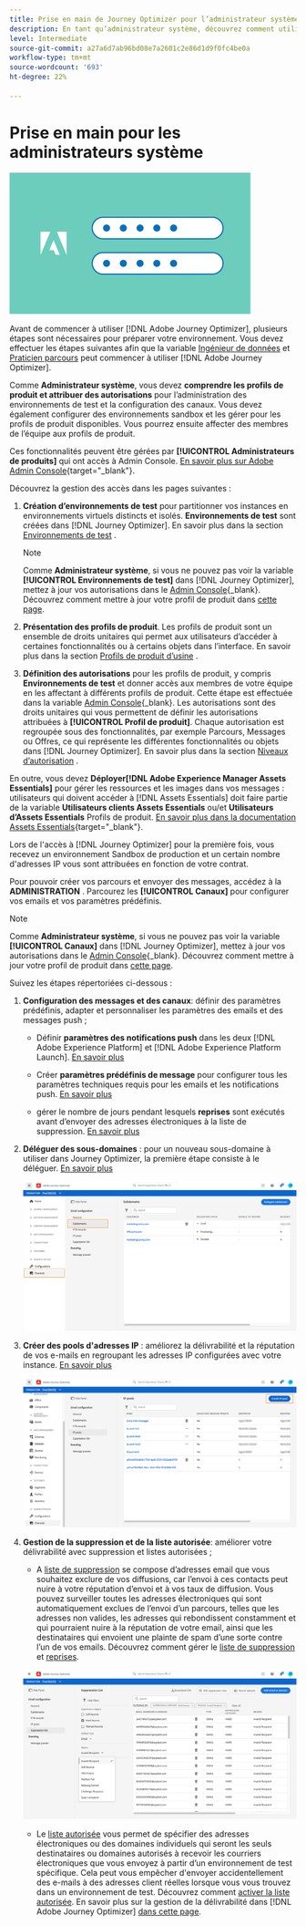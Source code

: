 ```yaml
---
title: Prise en main de Journey Optimizer pour l’administrateur système
description: En tant qu’administrateur système, découvrez comment utiliser Journey Optimizer
level: Intermediate
source-git-commit: a27a6d7ab96bd08e7a2601c2e86d1d9f0fc4be0a
workflow-type: tm+mt
source-wordcount: '693'
ht-degree: 22%

---
```


# Prise en main pour les administrateurs système

![administrator](assets/do-not-localize/user-2.png)

Avant de commencer à utiliser [!DNL Adobe Journey Optimizer], plusieurs étapes sont nécessaires pour préparer votre environnement.  Vous devez effectuer les étapes suivantes afin que la variable [Ingénieur de données](data-engineer.md) et [Praticien parcours](marketer.md) peut commencer à utiliser [!DNL Adobe Journey Optimizer].


Comme **Administrateur système**, vous devez **comprendre les profils de produit et attribuer des autorisations** pour l’administration des environnements de test et la configuration des canaux. Vous devez également configurer des environnements sandbox et les gérer pour les profils de produit disponibles. Vous pourrez ensuite affecter des membres de l’équipe aux profils de produit.

Ces fonctionnalités peuvent être gérées par **[!UICONTROL Administrateurs de produits]** qui ont accès à Admin Console. [En savoir plus sur Adobe Admin Console](https://helpx.adobe.com/fr/enterprise/admin-guide.html){target=&quot;_blank&quot;}.

Découvrez la gestion des accès dans les pages suivantes :

1. **Création d’environnements de test** pour partitionner vos instances en environnements virtuels distincts et isolés. **Environnements de test** sont créées dans [!DNL Journey Optimizer]. En savoir plus dans la section [Environnements de test](../administration/sandboxes.md) .

   >[!NOTE]
   >Comme **Administrateur système**, si vous ne pouvez pas voir la variable **[!UICONTROL Environnements de test]** dans [!DNL Journey Optimizer], mettez à jour vos autorisations dans le [Admin Console](https://adminconsole.adobe.com/){_blank}. Découvrez comment mettre à jour votre profil de produit dans [cette page](../administration/permissions.md#edit-product-profile).

1. **Présentation des profils de produit**. Les profils de produit sont un ensemble de droits unitaires qui permet aux utilisateurs d’accéder à certaines fonctionnalités ou à certains objets dans l’interface. En savoir plus dans la section [Profils de produit d’usine](../administration/ootb-product-profiles.md) .

1. **Définition des autorisations** pour les profils de produit, y compris **Environnements de test** et donner accès aux membres de votre équipe en les affectant à différents profils de produit. Cette étape est effectuée dans la variable [Admin Console](https://adminconsole.adobe.com/){_blank}. Les autorisations sont des droits unitaires qui vous permettent de définir les autorisations attribuées à **[!UICONTROL Profil de produit]**. Chaque autorisation est regroupée sous des fonctionnalités, par exemple Parcours, Messages ou Offres, ce qui représente les différentes fonctionnalités ou objets dans [!DNL Journey Optimizer]. En savoir plus dans la section [Niveaux d’autorisation](../administration/high-low-permissions.md) .


En outre, vous devez **Déployer[!DNL Adobe Experience Manager Assets Essentials]** pour gérer les ressources et les images dans vos messages : utilisateurs qui doivent accéder à [!DNL Assets Essentials] doit faire partie de la variable **Utilisateurs clients Assets Essentials** ou/et **Utilisateurs d’Assets Essentials** Profils de produit. [En savoir plus dans la documentation Assets Essentials](https://experienceleague.adobe.com/docs/experience-manager-assets-essentials/help/deploy-administer.html?lang=fr){target=&quot;_blank&quot;}.

Lors de l&#39;accès à [!DNL Journey Optimizer] pour la première fois, vous recevez un environnement Sandbox de production et un certain nombre d&#39;adresses IP vous sont attribuées en fonction de votre contrat.

Pour pouvoir créer vos parcours et envoyer des messages, accédez à la **ADMINISTRATION** . Parcourez les **[!UICONTROL Canaux]** pour configurer vos emails et vos paramètres prédéfinis.

>[!NOTE]
>Comme **Administrateur système**, si vous ne pouvez pas voir la variable **[!UICONTROL Canaux]** dans [!DNL Journey Optimizer], mettez à jour vos autorisations dans le [Admin Console](https://adminconsole.adobe.com/){_blank}. Découvrez comment mettre à jour votre profil de produit dans [cette page](../administration/permissions.md#edit-product-profile).

Suivez les étapes répertoriées ci-dessous :

1. **Configuration des messages et des canaux**: définir des paramètres prédéfinis, adapter et personnaliser les paramètres des emails et des messages push ;

   * Définir **paramètres des notifications push** dans les deux [!DNL Adobe Experience Platform] et [!DNL Adobe Experience Platform Launch]. [En savoir plus](../push-gs.md)

   * Créer **paramètres prédéfinis de message** pour configurer tous les paramètres techniques requis pour les emails et les notifications push. [En savoir plus](../configuration/message-presets.md)

   * gérer le nombre de jours pendant lesquels **reprises** sont exécutés avant d’envoyer des adresses électroniques à la liste de suppression. [En savoir plus](../configuration/manage-suppression-list.md)

1. **Déléguer des sous-domaines** : pour un nouveau sous-domaine à utiliser dans Journey Optimizer, la première étape consiste à le déléguer. [En savoir plus](../configuration/about-subdomain-delegation.md)

   ![](../assets/subdomain.png)

1. **Créer des pools d&#39;adresses IP** : améliorez la délivrabilité et la réputation de vos e-mails en regroupant les adresses IP configurées avec votre instance. [En savoir plus](../configuration/ip-pools.md)

   ![](../assets/ip-pool.png)

1. **Gestion de la suppression et de la liste autorisée**: améliorer votre délivrabilité avec suppression et listes autorisées ;

   * A [liste de suppression](../suppression-list.md) se compose d’adresses email que vous souhaitez exclure de vos diffusions, car l’envoi à ces contacts peut nuire à votre réputation d’envoi et à vos taux de diffusion. Vous pouvez surveiller toutes les adresses électroniques qui sont automatiquement exclues de l’envoi d’un parcours, telles que les adresses non valides, les adresses qui rebondissent constamment et qui pourraient nuire à la réputation de votre email, ainsi que les destinataires qui envoient une plainte de spam d’une sorte contre l’un de vos emails. Découvrez comment gérer le [liste de suppression](../configuration/manage-suppression-list.md) et [reprises](../configuration/retries.md).

   ![](../assets/suppression-list-filtering-example.png)

   * Le [liste autorisée](../allow-list.md) vous permet de spécifier des adresses électroniques ou des domaines individuels qui seront les seuls destinataires ou domaines autorisés à recevoir les courriers électroniques que vous envoyez à partir d’un environnement de test spécifique. Cela peut vous empêcher d&#39;envoyer accidentellement des e-mails à des adresses client réelles lorsque vous vous trouvez dans un environnement de test. Découvrez comment [activer la liste autorisée](../allow-list.md).
   En savoir plus sur la gestion de la délivrabilité dans [!DNL Adobe Journey Optimizer] [dans cette page](../deliverability.md).

